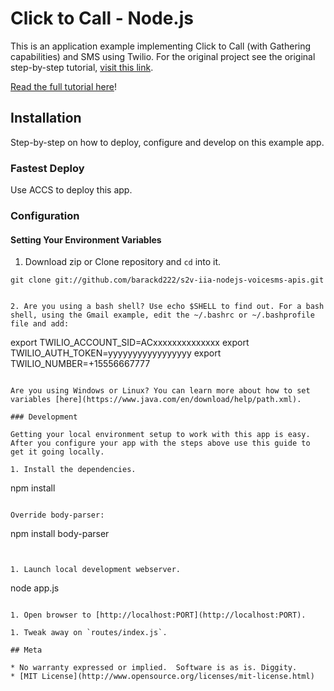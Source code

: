 # Click to Call - Node.js

This is an application example implementing Click to Call (with Gathering capabilities) and SMS using Twilio.  For the original project see the original step-by-step tutorial, [visit this link](https://twilio.com/docs/howto/click-to-call).

[Read the full tutorial here](https://www.twilio.com/docs/tutorials/walkthrough/click-to-call/node/express)!

## Installation

Step-by-step on how to deploy, configure and develop on this example app.

### Fastest Deploy

Use ACCS to deploy this app.

### Configuration

#### Setting Your Environment Variables

1. Download zip or Clone repository and `cd` into it.

```
git clone git://github.com/barackd222/s2v-iia-nodejs-voicesms-apis.git


2. Are you using a bash shell? Use echo $SHELL to find out. For a bash shell, using the Gmail example, edit the ~/.bashrc or ~/.bashprofile file and add:

```
export TWILIO_ACCOUNT_SID=ACxxxxxxxxxxxxxx
export TWILIO_AUTH_TOKEN=yyyyyyyyyyyyyyyyy
export TWILIO_NUMBER=+15556667777

```

Are you using Windows or Linux? You can learn more about how to set variables [here](https://www.java.com/en/download/help/path.xml).

### Development

Getting your local environment setup to work with this app is easy.  
After you configure your app with the steps above use this guide to
get it going locally.

1. Install the dependencies.

```
npm install
```

Override body-parser:

```
npm install body-parser
```


1. Launch local development webserver.

```
node app.js
```

1. Open browser to [http://localhost:PORT](http://localhost:PORT).

1. Tweak away on `routes/index.js`.

## Meta

* No warranty expressed or implied.  Software is as is. Diggity.
* [MIT License](http://www.opensource.org/licenses/mit-license.html)

